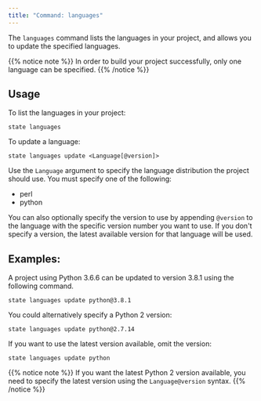```yaml
---
title: "Command: languages"
---
```


The `languages` command lists the languages in your project, and allows you to update the specified languages.

{{% notice note %}}
In order to build your project successfully, only one language can be specified.
{{% /notice %}}

## Usage

To list the languages in your project:

```text
state languages
```

To update a language:

```text
state languages update <Language[@version]>
```

Use the `Language` argument to specify the language distribution the project should use. You must specify one of the following:

* perl
* python

You can also optionally specify the version to use by appending `@version` to the language with the specific version number you want to use. If you don't specify a version, the latest available version for that language will be used.

## Examples:

A project using Python 3.6.6 can be updated to version 3.8.1 using the following command.

```text
state languages update python@3.8.1
```

You could alternatively specify a Python 2 version:

```text
state languages update python@2.7.14
```

If you want to use the latest version available, omit the version:

```text
state languages update python
```
 
{{% notice note %}}
If you want the latest Python 2 version available, you need to specify the latest version using the `Language@version` syntax.
{{% /notice %}}

